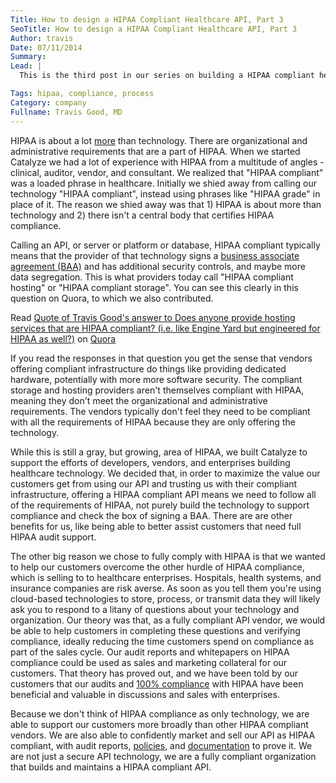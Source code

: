 ```yaml
---
Title: How to design a HIPAA Compliant Healthcare API, Part 3
SeoTitle: How to design a HIPAA Compliant Healthcare API, Part 3
Author: travis
Date: 07/11/2014
Summary: 
Lead: |
  This is the third post in our series on building a HIPAA compliant healthcare [API](/baas). The [first](/blog/how-to-design-a-hipaa-compliant-healthcare-api) and [second](https://www.catalyze.io/blog/how-to-design-a-hipaa-compliant-healthcare-api-part-2-1/) post focused on technology, design of the API and data models respectively. This post delves into HIPAA compliance more broadly than technology, and highlights some of the key areas where Catalyze is different from other infrastructure and HIPAA compliant API vendors.

Tags: hipaa, compliance, process
Category: company
Fullname: Travis Good, MD
---
```

HIPAA is about a lot [more](https://catalyze.io/hipaa/) than technology. There are organizational and administrative requirements that are a part of HIPAA. When we started Catalyze we had a lot of experience with HIPAA from a multitude of angles - clinical, auditor, vendor, and consultant. We realized that "HIPAA compliant" was a loaded phrase in healthcare. Initially we shied away from calling our technology "HIPAA compliant", instead using phrases like "HIPAA grade" in place of it. The reason we shied away was that 1) HIPAA is about more than technology and 2) there isn't a central body that certifies HIPAA compliance.

Calling an API, or server or platform or database, HIPAA compliant typically means that the provider of that technology signs a [business associate agreement (BAA)](/blog/business-associate-agreements/) and has additional security controls, and maybe more data segregation. This is what providers today call "HIPAA compliant hosting" or "HIPAA compliant storage". You can see this clearly in this question on Quora, to which we also contributed.

<span class="quora-content-embed" data-name="Does-anyone-provide-hosting-services-that-are-HIPAA-compliant-i-e-like-Engine-Yard-but-engineered-for-HIPAA-as-well/answer/Travis-Good/quote/1527882">Read <a data-width="576" data-height="956" class="quora-content-link" href="http://www.quora.com/Does-anyone-provide-hosting-services-that-are-HIPAA-compliant-i-e-like-Engine-Yard-but-engineered-for-HIPAA-as-well/answer/Travis-Good/quote/1527882" data-embed="BeDn8Fj" data-type="quote" data-id="1527882" data-key="c49764f8811634b48147e4c4cfdfbcc0">Quote of Travis Good's answer to Does anyone provide hosting services that are HIPAA compliant? (i.e. like Engine Yard but engineered for HIPAA as well?)</a> on <a href="http://www.quora.com">Quora</a><script type="text/javascript" src="http://www.quora.com/widgets/content"></script></span>

If you read the responses in that question you get the sense that vendors offering compliant infrastructure do things like providing dedicated hardware, potentially with more more software security. The compliant storage and hosting providers aren't themselves compliant with HIPAA, meaning they don't meet the organizational and administrative requirements. The vendors typically don't feel they need to be compliant with all the requirements of HIPAA because they are only offering the technology.

While this is still a gray, but growing, area of HIPAA, we built Catalyze to support the efforts of developers, vendors, and enterprises building healthcare technology. We decided that, in order to maximize the value our customers get from using our API and trusting us with their compliant infrastructure, offering a HIPAA compliant API means we need to follow all of the requirements of HIPAA, not purely build the technology to support compliance and check the box of signing a BAA. There are are other benefits for us, like being able to better assist customers that need full HIPAA audit support.

The other big reason we chose to fully comply with HIPAA is that we wanted to help our customers overcome the other hurdle of HIPAA compliance, which is selling to to healthcare enterprises. Hospitals, health systems, and insurance companies are risk averse. As soon as you tell them you're using cloud-based technologies to store, process, or transmit data they will likely ask you to respond to a litany of questions about your technology and organization. Our theory was that, as a fully compliant API vendor, we would be able to help customers in completing these questions and verifying compliance, ideally reducing the time customers spend on compliance as part of the sales cycle. Our audit reports and whitepapers on HIPAA compliance could be used as sales and marketing collateral for our customers. That theory has proved out, and we have been told by our customers that our audits and [100% compliance](https://catalyze.io/blog/what-does-it-take-to-be-100-hipaa-compliant/) with HIPAA have been beneficial and valuable in discussions and sales with enterprises.

Because we don't think of HIPAA compliance as only technology, we are able to support our customers more broadly than other HIPAA compliant vendors. We are also able to confidently market and sell our API as HIPAA compliant, with audit reports, [policies](https://catalyze.io/policy/), and [documentation](https://catalyze.io/hipaa/) to prove it. We are not just a secure API technology, we are a fully compliant organization that builds and maintains a HIPAA compliant API.

